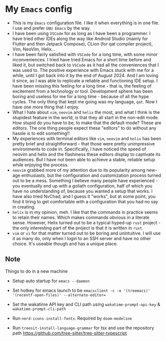 # My `Emacs` config

- This is my `Emacs` configuration file. I like it when everything is in one file. I use and prefer `GNU Emacs` by the way.
- I have been using `VSCode` for as long as I have been a programmer. I have tried other IDEs along the way like Android Studio (mainly for Flutter and then Jetpack Compose), CLion (for qat compiler project), Vim, NeoVim, Helix...
- I have been fairly satisfied with `VSCode` for a long time, with some minor inconveniences. I tried have tried Emacs for a short time before and liked it, but switched back to `VSCode` as it had all the conveniences that I was used to. The positive experience with Emacs stuck with me for a while, until I got back into it by the end of August 2024. And I am loving it since, as I was able to replicate a reliable and functioning IDE setup. I have been missing this feeling for a long time - that is, the feeling of excitement from a technology or tool. Development sphere has been boring and useless for me for a long time - because of all the hype cycles. The only thing that kept me going was my language, `qat`. Now I have one more thing that I enjoy.
- What I hate about `vim`, `neovim` and `helix` the most, and what I think is the stupidest feature in the world, is that they all start in the non-edit mode. How stupid do you have to be, to make that the default mode? These are editors. The one thing people expect these "editors" to do without any hassle is to edit something!!
- My experiences with terminal editors like `vim`, `neovim` and `helix` has been pretty brief and straightforward - that those were pretty unimpressive environments to code in. Specifically, I have noticed the speed of neovim and helix and the flashiness these editors display to captivate its audiences. But I have not been able to achieve a stable, reliable setup while enjoying the process.
- `neovim` grabbed more of my attention due to its popularity among new-age enthusiasts, but the configuration and customization process turned out to be a mess. Something I believe many people have experienced - you eventually end up with a goliath configuration, half of which you have no understanding of, because you wanted a setup that works. I have also tried NvChad, and I guess it "works", but at some point, you find it tiring to get comfortable with a configuration that you had no say in creating.
- `helix` is in my opinion, meh. I like that the commands in practice seems to retain their names. Which makes commands obvious in a literate sense. However, Helix turned out to be a typical hyped-up `rust` project - the only interesting part of the project is that it is written in `rust`.
- `vim` or `vi` for that matter turned out to be boring and unintuitive. I will use it as many do, only when I login to an SSH server and have no other choice. It's useable though and has a unique place.

## Note

Things to do in a new machine

- Setup auto startup for `emacs --daemon`

- Set hotkey for emacs launch to be `emacsclient -c -e '(treemacs)' '(recentf-open-files)' --alternate-editor=`

- Set the wakatime API key and CLI path using `wakatime-prompt-api-key` & `wakatime-prompt-cli-path`

- Run `nerd-icons-install-fonts`. Required by `doom-modeline`

- Run `treesit-install-language-grammar` for tsx and use the repository path https://github.com/tree-sitter/tree-sitter-typescript

